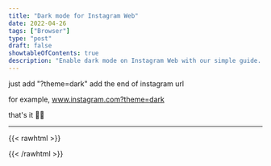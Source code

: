 ```yaml
---
title: "Dark mode for Instagram Web"
date: 2022-04-26
tags: ["Browser"]
type: "post"
draft: false
showtableOfContents: true
description: "Enable dark mode on Instagram Web with our simple guide. Enjoy a more comfortable browsing experience and reduce eye strain while using the platform."
---
```


just add "?theme=dark" add the end of instagram url

for example, www.instagram.com?theme=dark

that's it ✌🏽

-------------------------------------------------------------
{{< rawhtml >}} 
<script src="https://utteranc.es/client.js"
        repo="mansoorbarri/website"
        issue-term="title"
        theme="dark-blue"
        crossorigin="anonymous"
        async>
</script>
{{< /rawhtml >}}